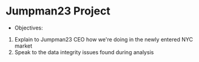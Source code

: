 # Jumpman23 Project

- Objectives: 
1. Explain to Jumpman23 CEO how we're doing in the newly entered NYC market
2. Speak to the data integrity issues found during analysis
